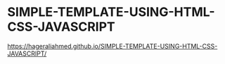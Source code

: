 # SIMPLE-TEMPLATE-USING-HTML-CSS-JAVASCRIPT
https://hageraliahmed.github.io/SIMPLE-TEMPLATE-USING-HTML-CSS-JAVASCRIPT/
